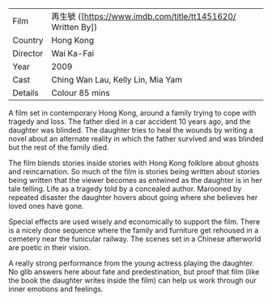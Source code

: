 | | |
|-|-|
Film|&#20877;&#29983;&#34399; ([https://www.imdb.com/title/tt1451620/ Written By])
Country|Hong Kong
Director|Wai Ka-Fai
Year|2009
Cast|Ching Wan Lau, Kelly Lin, Mia Yam
Details|Colour 85 mins

A film set in contemporary Hong Kong, around a family trying to cope with tragedy and loss. The father died in a car accident 10 years ago, and the daughter was blinded. The daughter tries to heal the wounds by writing a novel about an alternate reality in which the father survived and was blinded but the rest of the family died.

The film blends stories inside stories with Hong Kong folklore about ghosts and reincarnation. So much of the film is stories being written about stories being written that the viewer becomes as entwined as the daughter is in her tale telling. Life as a tragedy told by a concealed author. Marooned by repeated disaster the daughter hovers about going where she believes her loved ones have gone.

Special effects are used wisely and economically to support the film. There is a nicely done sequence where the family and furniture get rehoused in a cemetery near the funicular railway. The scenes set in a Chinese afterworld are poetic in their vision.

A really strong performance from the young actress playing the daughter. No glib answers here about fate and predestination, but proof that film (like the book the daughter writes inside the film) can help us work through our inner emotions and feelings.
